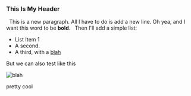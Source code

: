 ### This Is My Header
 
This is a new paragraph. All I have to do is add a new line. Oh yea, and I want this word to be **bold**.
 
Then I'll add a simple list:
 
* List Item 1
* A second.
* A third, with a [blah](Tests/blob/master/img/1.JPG)

But we can also test like this  

![blah](Tests/blob/master/img/1.JPG)

pretty cool
